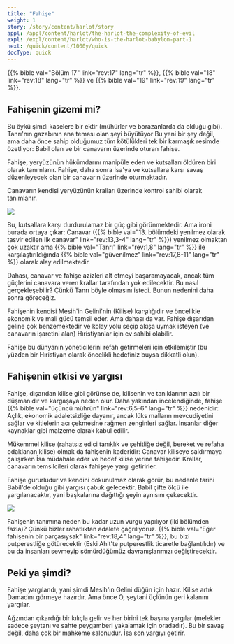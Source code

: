 ```yaml
---
title: "Fahişe"
weight: 1
story: /story/content/harlot/story
appl: /appl/content/harlot/the-harlot-the-complexity-of-evil
expl: /expl/content/harlot/who-is-the-harlot-babylon-part-1
next: /quick/content/1000y/quick
docType: quick
---
```


{{% bible val="Bölüm 17" link="rev:17" lang="tr" %}}, {{% bible val="18" link="rev:18" lang="tr" %}} ve {{% bible val="19" link="rev:19" lang="tr" %}}.

## Fahişenin gizemi mi?

Bu öykü şimdi kaselere bir ektir (mühürler ve borazanlarda da olduğu gibi). Tanrı'nın gazabının ana teması olan şeyi büyütüyor Bu yeni bir şey değil, ama daha önce sahip olduğumuz tüm kötülükleri tek bir karmaşık resimde özetliyor: Babil olan ve bir canavarın üzerinde oturan fahişe.

Fahişe, yeryüzünün hükümdarını manipüle eden ve kutsalları öldüren biri olarak tanımlanır. Fahişe, daha sonra İsa'ya ve kutsallara karşı savaş düzenleyecek olan bir canavarın üzerinde oturmaktadır.

Canavarın kendisi yeryüzünün kralları üzerinde kontrol sahibi olarak tanımlanır.

![](/images/Hure+Tier_tr.jpg)

Bu, kutsallara karşı durdurulamaz bir güç gibi görünmektedir. Ama ironi burada ortaya çıkar: Canavar ({{% bible val="13. bölümdeki yenilmez olarak tasvir edilen ilk canavar" link="rev:13,3-4" lang="tr" %}}) yenilmez olmaktan çok uzaktır ama {{% bible val="Tanrı" link="rev:1,8" lang="tr" %}} ile karşılaştırıldığında {{% bible val="güvenilmez" link="rev:17,8-11" lang="tr" %}} olarak alay edilmektedir.

Dahası, canavar ve fahişe azizleri alt etmeyi başaramayacak, ancak tüm güçlerini canavara veren krallar tarafından yok edilecektir. Bu nasıl gerçekleşebilir? Çünkü Tanrı böyle olmasını istedi. Bunun nedenini daha sonra göreceğiz.

Fahişenin kendisi Mesih'in Gelini'nin (Kilise) karşılığıdır ve öncelikle ekonomik ve mali gücü temsil eder. Ama dahası da var. Fahişe dışarıdan geline çok benzemektedir ve kolay yolu seçip akışa uymak isteyen (ve canavarın işaretini alan) Hıristiyanlar için ev sahibi olabilir.

Fahişe bu dünyanın yöneticilerini refah getirmeleri için etkilemiştir (bu yüzden bir Hıristiyan olarak öncelikli hedefiniz buysa dikkatli olun).

## Fahişenin etkisi ve yargısı

Fahişe, dışarıdan kilise gibi görünse de, kilisenin ve tanıklarının azılı bir düşmanıdır ve kargaşaya neden olur. Daha yakından incelendiğinde, fahişe {{% bible val="üçüncü mührün" link="rev:6,5-6" lang="tr" %}} nedenidir: Açlık, ekonomik adaletsizliğe dayanır, ancak lüks malların mevcudiyetini sağlar ve kitlelerin acı çekmesine rağmen zenginleri sağlar. İnsanlar diğer kaynaklar gibi malzeme olarak kabul edilir.

Mükemmel kilise (rahatsız edici tanıklık ve şehitliğe değil, bereket ve refaha odaklanan kilise) olmak da fahişenin kaderidir: Canavar kiliseye saldırmaya çalışırken İsa müdahale eder ve hedef kilise yerine fahişedir. Krallar, canavarın temsilcileri olarak fahişeye yargı getirirler.

Fahişe gururludur ve kendini dokunulmaz olarak görür, bu nedenle tarihi Babil'de olduğu gibi yargısı çabuk gelecektir. Babil çifte ölçü ile yargılanacaktır, yani başkalarına dağıttığı şeyin aynısını çekecektir.

![](/images/Hure_tr.jpg)

Fahişenin tanımına neden bu kadar uzun vurgu yapılıyor (iki bölümden fazla)? Çünkü bizler rahatlıktan adalete çağrılıyoruz. {{% bible val="Eğer fahişenin bir parçasıysak" link="rev:18,4" lang="tr" %}}, bu bizi putperestliğe götürecektir (Eski Ahit'te putperestlik ticaretle bağlantılıdır) ve bu da insanları sevmeyip sömürdüğümüz davranışlarımızı değiştirecektir.

## Peki ya şimdi?

Fahişe yargılandı, yani şimdi Mesih'in Gelini düğün için hazır. Kilise artık Damadını görmeye hazırdır. Ama önce O, şeytani üçlünün geri kalanını yargılar.

Ağzından çıkardığı bir kılıçla gelir ve her birini tek başına yargılar (melekler sadece şeytanı ve sahte peygamberi yakalamak için oradadır). Bu bir savaş değil, daha çok bir mahkeme salonudur. İsa son yargıyı getirir.
